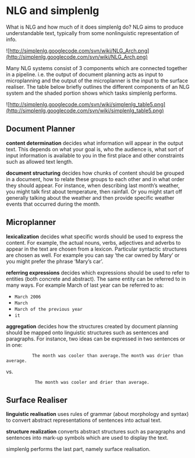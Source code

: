 # NLG and simplenlg #

What is NLG and how much of it does simplenlg do? NLG aims to produce understandable text, typically from some nonlinguistic representation of info.

![http://simplenlg.googlecode.com/svn/wiki/NLG_Arch.png](http://simplenlg.googlecode.com/svn/wiki/NLG_Arch.png)

Many NLG systems consist of 3 components which are connected together in a pipeline. i.e. the output of document planning acts as input to microplanning and the output of the microplanner is the input to the surface realiser. The table below briefly outlines the different components of an NLG system and the shaded portion shows which tasks simplenlg performs.

![http://simplenlg.googlecode.com/svn/wiki/simplenlg_table5.png](http://simplenlg.googlecode.com/svn/wiki/simplenlg_table5.png)

## Document Planner ##
**content determination**
decides what information will appear in the output text. This depends on what your goal is, who the audience is, what sort of input information is available to you in the first place and other constraints such as allowed text length.

**document structuring**
decides how chunks of content should be grouped in a document, how to relate these groups to each other and in what order they should appear. For instance, when describing last month’s weather, you might talk first about temperature, then rainfall. Or you might start off generally talking about the weather and then provide specific weather events that occurred during the month.


## Microplanner ##
**lexicalization**
decides what specific words should be used to express the content. For example, the actual nouns, verbs, adjectives and adverbs to appear in the text are chosen from a lexicon. Particular syntactic structures are chosen as well. For example you can say ‘the car owned by Mary’ or you might prefer the phrase ‘Mary’s car’.

**referring expressions**
decides which expressions should be used to refer to entities (both concrete and abstract). The same entity can be referred to in many ways. For example March of last year can be referred to as:
  * `March 2006`
  * `March`
  * `March of the previous year`
  * `it`

**aggregation**
decides how the structures created by document planning should be mapped onto linguistic structures such as sentences and paragraphs. For instance, two ideas can be expressed in two sentences or in one:

```
          The month was cooler than average.The month was drier than average.
```

vs.

```
           The month was cooler and drier than average.
```


## Surface Realiser ##
**linguistic realisation**
uses rules of grammar (about morphology and syntax) to convert abstract representations of sentences into actual text.

**structure realization**
converts abstract structures such as paragraphs and sentences into mark-up symbols which are used to display the text.

simplenlg performs the last part, namely surface realisation.